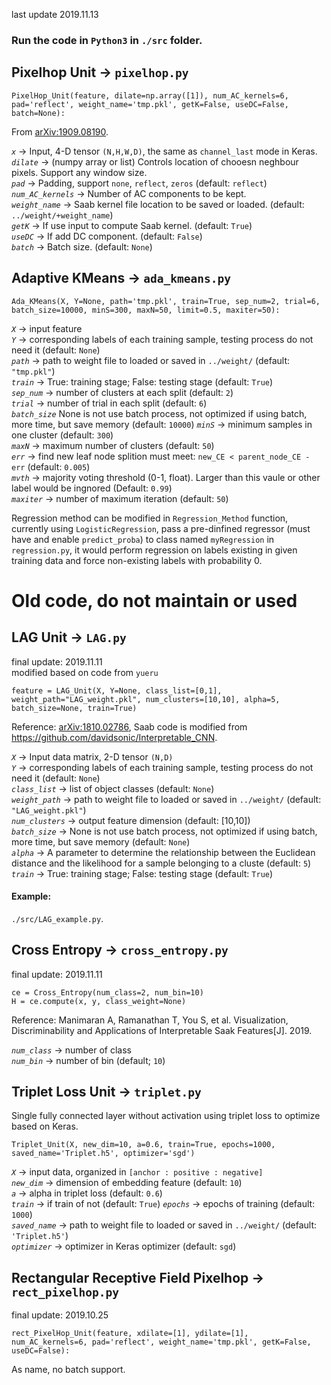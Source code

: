 last update 2019.11.13

### Run the code in `Python3` in `./src` folder.

## Pixelhop Unit -> `pixelhop.py`

```
PixelHop_Unit(feature, dilate=np.array([1]), num_AC_kernels=6, pad='reflect', weight_name='tmp.pkl', getK=False, useDC=False, batch=None):
```
From [arXiv:1909.08190](https://arxiv.org/abs/1909.08190). 


*`x`* -> Input, 4-D tensor `(N,H,W,D)`, the same as `channel_last` mode in Keras.  
*`dilate`* -> (numpy array or list) Controls location of chooesn neghbour pixels. Support any window size.  
*`pad`* -> Padding, support `none`, `reflect`, `zeros` (default: `reflect`)   
*`num_AC_kernels`* -> Number of AC components to be kept.   
*`weight_name`* -> Saab kernel file location to be saved or loaded. (default: `../weight/+weight_name`)   
*`getK`* -> If use input to compute Saab kernel. (default: `True`)  
*`useDC`* -> If add DC component. (default: `False`)  
*`batch`* -> Batch size. (default: `None`)   

## Adaptive KMeans -> `ada_kmeans.py`
```
Ada_KMeans(X, Y=None, path='tmp.pkl', train=True, sep_num=2, trial=6, batch_size=10000, minS=300, maxN=50, limit=0.5, maxiter=50):
```
*`X`* -> input feature  
*`Y`* -> corresponding labels of each training sample, testing process do not need it (default: `None`)  
*`path`* -> path to weight file to loaded or saved in `../weight/` (default: `"tmp.pkl"`)    
*`train`* -> True: training stage; False: testing stage (default: `True`)  
*`sep_num`* -> number of clusters at each split (default: `2`)  
*`trial`* -> number of trial in each split (default: `6`)  
*`batch_size`* None is not use batch process, not optimized if using batch, more time, but save memory (default: `10000`) 
*`minS`* -> minimum samples in one cluster (default: `300`)  
*`maxN`* -> maximum number of clusters (default: `50`)  
*`err`* -> find new leaf node splition must meet: `new_CE < parent_node_CE - err` (default: `0.005`)  
*`mvth`* -> majority voting threshold (0-1, float). Larger than this vaule or other label would be ingnored (Default: `0.99`)  
*`maxiter`* -> number of maximum iteration (default: `50`)

Regression method can be modified in `Regression_Method` function, currently using `LogisticRegression`, pass a pre-dinfined regressor (must have and enable `predict_proba`) to class named `myRegression` in `regression.py`, it would perform regression on labels existing in given training data and force non-existing labels with probability 0.  
# Old code, do not maintain or used
## LAG Unit -> `LAG.py`

final update: 2019.11.11  
modified based on code from `yueru`
```
feature = LAG_Unit(X, Y=None, class_list=[0,1], weight_path="LAG_weight.pkl", num_clusters=[10,10], alpha=5, batch_size=None, train=True)
```

Reference: [arXiv:1810.02786](https://arxiv.org/abs/1810.02786), Saab code is modified from https://github.com/davidsonic/Interpretable_CNN. 

*`X`* -> Input data matrix, 2-D tensor `(N,D)`  
*`Y`* -> corresponding labels of each training sample, testing process do not need it (default: `None`)  
*`class_list`* -> list of object classes (default: `None`)  
*`weight_path`* -> path to weight file to loaded or saved in `../weight/` (default: `"LAG_weight.pkl"`)  
*`num_clusters`* -> output feature dimension (default: [10,10])   
*`batch_size`* -> None is not use batch process, not optimized if using batch, more time, but save memory (default: `None`)  
*`alpha`* -> A parameter to determine the relationship between the Euclidean distance and the likelihood for a sample belonging to a cluste (default: `5`)  
*`train`* -> True: training stage; False: testing stage (default: `True`)  

#### Example:
`./src/LAG_example.py`. 

## Cross Entropy -> `cross_entropy.py`
final update: 2019.11.11
```
ce = Cross_Entropy(num_class=2, num_bin=10)
H = ce.compute(x, y, class_weight=None)
```
Reference: Manimaran A, Ramanathan T, You S, et al. Visualization, Discriminability and Applications of Interpretable Saak Features[J]. 2019.  

*`num_class`* -> number of class  
*`num_bin`* -> number of bin (default; `10`)

## Triplet Loss Unit -> `triplet.py`
Single fully connected layer without activation using triplet loss to optimize based on Keras.

```
Triplet_Unit(X, new_dim=10, a=0.6, train=True, epochs=1000, saved_name='Triplet.h5', optimizer='sgd')
```
*`X`* -> input data, organized in `[anchor : positive : negative]`  
*`new_dim`* -> dimension of embedding feature (default: `10`)  
*`a`* -> alpha in triplet loss (default: `0.6`)  
*`train`* -> if train of not (default: `True`)
*`epochs`* -> epochs of training (default: `1000`)  
*`saved_name`* -> path to weight file to loaded or saved in `../weight/` (default: `'Triplet.h5'`)  
*`optimizer`* -> optimizer in Keras optimizer (default: `sgd`)

## Rectangular Receptive Field Pixelhop -> `rect_pixelhop.py`
final update: 2019.10.25
```
rect_PixelHop_Unit(feature, xdilate=[1], ydilate=[1], num_AC_kernels=6, pad='reflect', weight_name='tmp.pkl', getK=False, useDC=False):
```
As name, no batch support.
